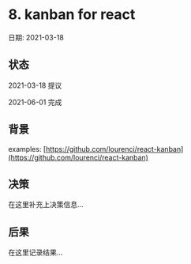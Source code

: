 # 8. kanban for react

日期: 2021-03-18

## 状态

2021-03-18 提议

2021-06-01 完成

## 背景

examples: [https://github.com/lourenci/react-kanban](https://github.com/lourenci/react-kanban)

## 决策

在这里补充上决策信息...

## 后果

在这里记录结果...

